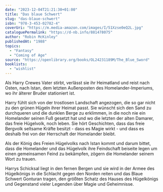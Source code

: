 ```yaml
---
date: "2023-12-04T21:21:30+01:00"
title: "Das blaue Schwert"
slug: "das-blaue-schwert"
isbn: "978-3-453-02782-4"
coverUri: "https://m.media-amazon.com/images/I/51Xzse0eQ2L.jpg"
cataloguePermalink: "https://d-nb.info/881478075"
author: "Robin McKinley"
publishedAt: "1988"
topics:
  - "Fantasy"
  - "Coming of Age"
source: "https://openlibrary.org/books/OL24231189M/The_Blue_Sword"
booklists:
  - "wishlist"
---
```


Als Harry Crewes Vater stirbt, verlässt sie ihr Heimatland und reist nach Osten, 
nach Istan, dem letzten Außenposten des Homelander-Imperiums, wo ihr älterer 
Bruder stationiert ist.

Harry fühlt sich von der trostlosen Landschaft angezogen, die so gar nicht zu 
den grünen Hügeln ihrer Heimat passt. Sie wünscht sich den Sand zu durchqueren 
und die dunklen Berge zu erklimmen, in die noch nie ein Homelander seinen Fuß 
gesetzt hat und wo die letzten der alten Damarer, das freie Hügelvolk, noch 
leben. Sie hört Geschichten, dass das freie Bergvolk seltsame Kräfte besitzt - 
dass es Magie wirkt - und dass es deshalb frei von der Herrschaft der Homelander 
bleibt.

Als der König des Freien Hügelvolks nach Istan kommt und darum bittet, dass die 
Homelander und das Hügelvolk ihre Feindschaft beiseite legen um einen 
gemeinsamen Feind zu bekämpfen, zögern die Homelander seinem Wort zu trauen.

Harrys Schicksal liegt in den fernen Bergen und sie wird in der Armee des 
Hügelkönigs in die Schlacht gegen den Norden reiten und das Blaue Schwert 
Gonturan tragen, den größten Schatz des Hauses des Hügelkönigs und Gegenstand 
vieler Legenden über Magie und Geheimnisse.
